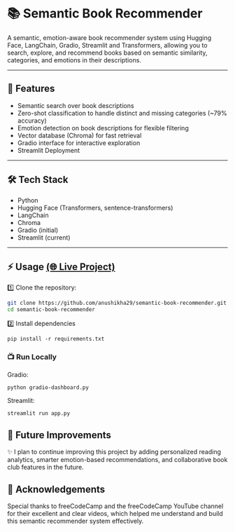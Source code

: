 # 📚 Semantic Book Recommender

A semantic, emotion-aware book recommender system using Hugging Face, LangChain, Gradio, Streamlit and Transformers, allowing you to search, explore, and recommend books based on semantic similarity, categories, and emotions in their descriptions.

---

## 🚀 Features

- Semantic search over book descriptions
- Zero-shot classification to handle distinct and missing categories (~79% accuracy)
- Emotion detection on book descriptions for flexible filtering
- Vector database (Chroma) for fast retrieval
- Gradio interface for interactive exploration
- Streamlit Deployment 

---

## 🛠️ Tech Stack

- Python
- Hugging Face (Transformers, sentence-transformers)
- LangChain
- Chroma
- Gradio (initial)
- Streamlit (current)

---

## ⚡ Usage [(🌐 Live Project)](https://semantic-book-recommender.streamlit.app)

1️⃣ Clone the repository:
```bash
git clone https://github.com/anushikha29/semantic-book-recommender.git
cd semantic-book-recommender
```
2️⃣ Install dependencies
```
pip install -r requirements.txt
```

### 📺 Run Locally
Gradio:
```
python gradio-dashboard.py
```
Streamlit:
```
streamlit run app.py
```

## 🌱 Future Improvements
✨ I plan to continue improving this project by adding personalized reading analytics, smarter emotion-based recommendations, and collaborative book club features in the future.

## 🙏 Acknowledgements
Special thanks to freeCodeCamp and the freeCodeCamp YouTube channel for their excellent and clear videos, which helped me understand and build this semantic recommender system effectively.